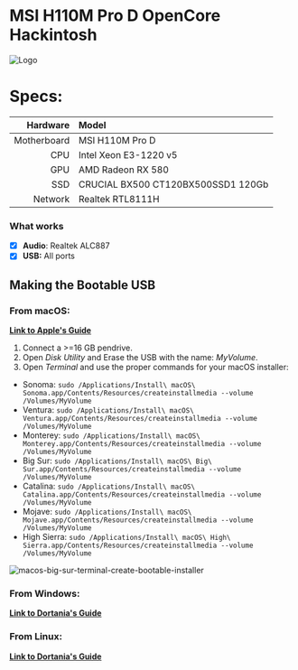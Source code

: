 # MSI H110M Pro D OpenCore Hackintosh

![Logo](https://github.com/x0u1/MSI-H110-PRO-D-Opencore-Hackintosh/assets/170177748/d00e8ef6-14f2-4230-81b4-86894c625b7b)


# Specs:

|         Hardware       |                   Model                     | 
|-------------------:|:------------------------------------------|
|               Motherboard | MSI H110M Pro D                               |
|             CPU | Intel Xeon E3-1220 v5                           |
|               GPU | AMD Radeon RX 580            |
|               SSD |  CRUCIAL BX500 CT120BX500SSD1 120Gb                         |
|        Network | Realtek RTL8111H  |


### What works

- [x] **Audio**: Realtek ALC887
- [x] **USB:** All ports

## Making the Bootable USB

### From macOS:
[**Link to Apple's Guide**](https://support.apple.com/en-us/101578)


1. Connect a >=16 GB pendrive.
2. Open *Disk Utility* and Erase the USB with the name: *MyVolume*.
3. Open *Terminal* and use the proper commands for your macOS installer:

- Sonoma: `sudo /Applications/Install\ macOS\ Sonoma.app/Contents/Resources/createinstallmedia --volume /Volumes/MyVolume`
- Ventura: `sudo /Applications/Install\ macOS\ Ventura.app/Contents/Resources/createinstallmedia --volume /Volumes/MyVolume`
- Monterey: `sudo /Applications/Install\ macOS\ Monterey.app/Contents/Resources/createinstallmedia --volume /Volumes/MyVolume`
- Big Sur: `sudo /Applications/Install\ macOS\ Big\ Sur.app/Contents/Resources/createinstallmedia --volume /Volumes/MyVolume`
- Catalina: `sudo /Applications/Install\ macOS\ Catalina.app/Contents/Resources/createinstallmedia --volume /Volumes/MyVolume`
- Mojave: `sudo /Applications/Install\ macOS\ Mojave.app/Contents/Resources/createinstallmedia --volume /Volumes/MyVolume`
- High Sierra: `sudo /Applications/Install\ macOS\ High\ Sierra.app/Contents/Resources/createinstallmedia --volume /Volumes/MyVolume`

![macos-big-sur-terminal-create-bootable-installer](https://user-images.githubusercontent.com/70513735/138585740-c3b1c801-a946-40d2-9a1f-7584b5e04af2.jpg)


### From Windows:

[**Link to Dortania's Guide**](https://dortania.github.io/OpenCore-Install-Guide/installer-guide/winblows-install.html)

### From Linux:

[**Link to Dortania's Guide**](https://dortania.github.io/OpenCore-Install-Guide/installer-guide/linux-install.html)
